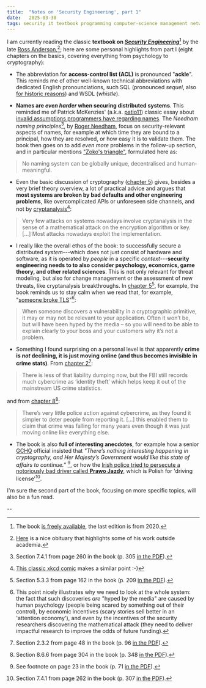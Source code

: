 ```yaml
---
title:  "Notes on 'Security Engineering', part 1"
date:   2025-03-30
tags: security it textbook programming computer-science management networking reading-tips
---
```


I am currently reading the classic **textbook on _[Security Engineering](https://www.cl.cam.ac.uk/archive/rja14/book.html)_**[^pdf] by the late [Ross Anderson](https://en.wikipedia.org/wiki/Ross_J._Anderson),[^obituary]; here are some personal highlights from part I (eight chapters on the basics, covering everything from psychology to cryptography):

- The abbreviation for **access-control list (ACL)** is pronounced "**ackle**". This reminds me of other well-known technical abbreviations with dedicated English pronounciations, such SQL (pronounced _sequel_, also [for historic reasons](https://en.wikipedia.org/wiki/SQL#History)) and WSDL (_whistle_). 

- **Names are _even harder_ when securing distributed systems**. This reminded me of Patrick McKenzies' (a.k.a. [patio11](https://news.ycombinator.com/user?id=patio11)) classic essay about [invalid assumptions programmers have regarding names](https://www.kalzumeus.com/2010/06/17/falsehoods-programmers-believe-about-names/). The _Needham naming principles_[^naming], by [Roger Needham](https://en.wikipedia.org/wiki/Roger_Needham), focus on security-relevant aspects of names, for example at which time they are bound to a principal, how they are resolved, or how easy it is to validate them. The book then goes on to add _even more_ problems in the follow-up section, and in particular mentions ["Zoko's triangle"](https://en.wikipedia.org/wiki/Zooko%27s_triangle), formulated here as:

> No naming system can be globally unique, decentralised and human-meaningful.

- Even the basic discussion of cryptography ([chapter 5](https://www.cl.cam.ac.uk/archive/rja14/Papers/SEv3-ch05.pdf)) gives, besides a very brief theory overview, a lot of practical advice and argues that **most systems are broken by bad defaults and other engineering problems**, like overcomplicated APIs or unforeseen side channels, and not by [cryptanalysis](https://en.wikipedia.org/wiki/Cryptanalysis)[^xkcd-security]:

> Very few attacks on systems nowadays involve cryptanalysis in the sense of a
mathematical attack on the encryption algorithm or key. [...] Most attacks nowadays exploit the implementation.

- I really like the overall ethos of the book: to successfully secure a distributed _system_---which does not just consist of hardware and software, as it is operated by _people_ in a specific _context_---**security engineering needs to to also consider psychology, economics, game theory, and other related sciences**. This is not only relevant for threat modeling, but also for change management or the assessment of new threats, like cryptanalysis breakthroughs. In [chapter 5](https://www.cl.cam.ac.uk/archive/rja14/Papers/SEv3-ch05.pdf)[^cryptanalysis-assessment], for example, the book reminds us to stay calm when we read that, for example, "[someone broke TLS](https://www.google.com/search?hl=en&q=someone%20broke%20TLS)"[^reasoning]:

> When someone discovers a vulnerability in a cryptographic primitive, it may or may not be relevant to your application. Often it won’t be, but will have been hyped by the media – so you will need to be able to explain clearly to your boss and your customers why it’s not a problem.


- Something I found surprising on a personal level is that apparently **crime is _not_ declining, it is just moving online (and thus becomes invisible in crime stats)**. From [chapter 2](https://www.cl.cam.ac.uk/archive/rja14/Papers/SEv3-ch02.pdf)[^crime-stats]:

> There is less of that liability dumping now, but the FBI still records much cybercrime as ‘identity theft’ which helps keep it out of the mainstream US crime statistics.

and from [chapter 8](https://www.cl.cam.ac.uk/archive/rja14/Papers/SEv3-ch08.pdf)[^crime-stats2]:

> There’s very little police action against cybercrime, as they found it simpler to deter people from reporting it. [...] this enabled them to claim that crime was falling for many years even though it was just moving online like everything else.

- The book is also **full of interesting anecdotes**, for example how a senior [GCHQ](https://en.wikipedia.org/wiki/GCHQ) official insisted that _"There’s nothing interesting happening in cryptography, and Her Majesty’s Government would like this state of affairs to continue.”_ [^gchq-anecdote], or how the [Irish police tried to persecute a notoriously bad driver called **Prawo Jazdy**](http://news.bbc.co.uk/2/hi/uk_news/northern_ireland/7899171.stm), which is Polish for 'driving license'[^driving-license].


I'm sure the second part of the book, focusing on more specific topics, will also be a fun read.

--

[^obituary]: [Here](https://www.openrightsgroup.org/blog/tribute-to-ross-anderson/) is a nice obituary that highlights some of his work outside academia.

[^pdf]: The book [is freely available](https://www.cl.cam.ac.uk/archive/rja14/Papers/SEv3.pdf), the last edition is from 2020.

[^naming]: Section 7.4.1 from page 260 in the book (p. 305 [in the PDF](https://www.cl.cam.ac.uk/archive/rja14/Papers/SEv3.pdf)).

[^xkcd-security]: [This classic xkcd comic](https://xkcd.com/538/) makes a similar point :-)

[^cryptanalysis-assessment]: Section 5.3.3 from page 162 in the book (p. 209 [in the PDF](https://www.cl.cam.ac.uk/archive/rja14/Papers/SEv3.pdf)).

[^reasoning]: This point nicely illustrates why we need to look at the whole system: the fact that such discoveries _are_ "hyped by the media" are caused by human psychology (people being scared by something out of their control), by economic incentives (scary stories sell better in an 'attention economy'), and even by the incentives of the security researchers discovering the mathematical attack (they need to deliver impactful research to improve the odds of future funding).

[^crime-stats]: Section 2.3.2 from page 48 in the book (p. 96 [in the PDF](https://www.cl.cam.ac.uk/archive/rja14/Papers/SEv3.pdf)).

[^crime-stats2]: Section 8.6.6 from page 304 in the book (p. 348 [in the PDF](https://www.cl.cam.ac.uk/archive/rja14/Papers/SEv3.pdf)).

[^gchq-anecdote]: See footnote on page 23 in the book (p. 71 [in the PDF](https://www.cl.cam.ac.uk/archive/rja14/Papers/SEv3.pdf)).

[^driving-license]: Section 7.4.1 from page 262 in the book (p. 307 [in the PDF](https://www.cl.cam.ac.uk/archive/rja14/Papers/SEv3.pdf)).